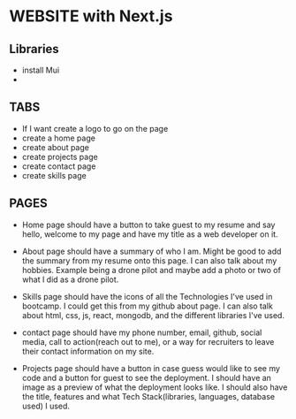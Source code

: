 # WEBSITE with Next.js

## Libraries
* install Mui
* 
## TABS
* If I want create a logo to go on the page
* create a home page
* create about page
* create projects page 
* create contact page
* create skills page

## PAGES
* Home page should have a button to take guest to my resume and say hello, welcome to my page and have my title as a web developer on it.

* About page should have a summary of who I am. Might be good to add the summary from my resume onto this page. I can also talk about my hobbies. Example being a drone pilot and maybe add a photo or two of what I did as a drone pilot.

* Skills page should have the icons of all the Technologies I've used in bootcamp. I could get this from my github about page. I can also talk about html, css, js, react, mongodb, and the different libraries I've used.

* contact page should have my phone number, email, github, social media, call to action(reach out to me), or a way for recruiters to leave their contact information on my site.

* Projects page should have a button in case guess would like to see my code and a button for guest to see the deployment.  I should have an image as a preview of what the deployment looks like. I should also have the title, features and what Tech Stack(libraries, languages, database used) I used.
